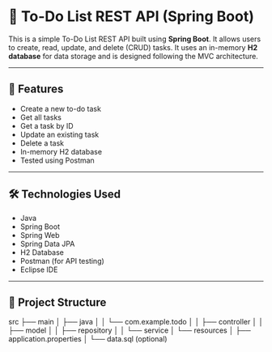 # 📝 To-Do List REST API (Spring Boot)

This is a simple To-Do List REST API built using **Spring Boot**. It allows users to create, read, update, and delete (CRUD) tasks. It uses an in-memory **H2 database** for data storage and is designed following the MVC architecture.

---

## 🚀 Features

- Create a new to-do task
- Get all tasks
- Get a task by ID
- Update an existing task
- Delete a task
- In-memory H2 database
- Tested using Postman

---

## 🛠️ Technologies Used

- Java
- Spring Boot
- Spring Web
- Spring Data JPA
- H2 Database
- Postman (for API testing)
- Eclipse IDE

---

## 📁 Project Structure

src
├── main
│ ├── java
│ │ └── com.example.todo
│ │ ├── controller
│ │ ├── model
│ │ ├── repository
│ │ └── service
│ └── resources
│ ├── application.properties
│ └── data.sql (optional)
